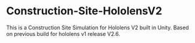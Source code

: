 # Construction-Site-HololensV2

This is a Construction Site Simulation for Hololens V2 built in Unity. Based on previous build for hololens v1 release V2.6. 


